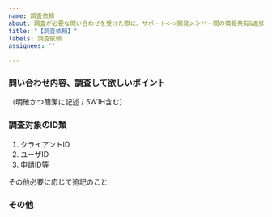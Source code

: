 ```yaml
---
name: 調査依頼
about: 調査が必要な問い合わせを受けた際に、サポート<->開発メンバー間の情報共有&進捗管理のために用いる。
title: "【調査依頼】"
labels: 調査依頼
assignees: ''

---
```


### 問い合わせ内容、調査して欲しいポイント
（明確かつ簡潔に記述 / 5W1H含む）

### 調査対象のID類
1. クライアントID
2. ユーザID
3. 申請ID等

その他必要に応じて追記のこと

### その他
